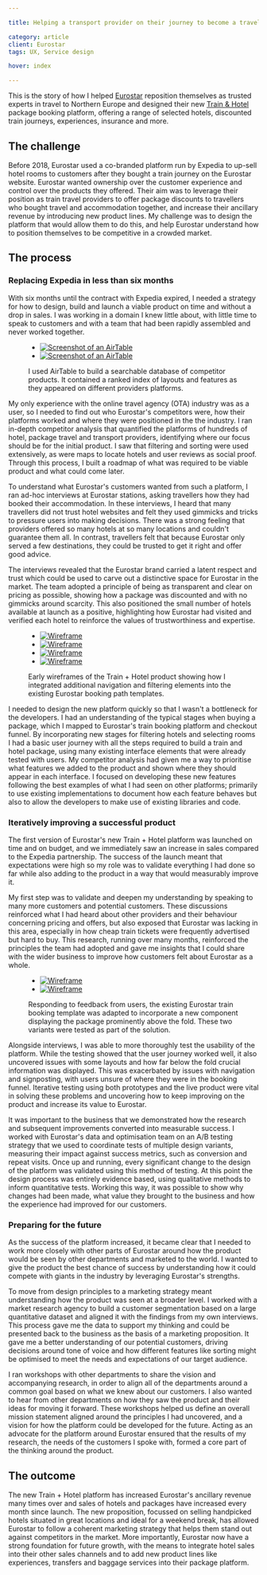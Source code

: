 ```yaml
---

title: Helping a transport provider on their journey to become a travel company

category: article
client: Eurostar
tags: UX, Service design

hover: index

---
```


This is the story of how I helped [Eurostar](https://www.eurostar.com) reposition themselves as trusted experts in travel to Northern Europe and designed their new [Train &amp; Hotel](https://www.eurostar.com/rw-en/packages) package booking platform, offering a range of selected hotels, discounted train journeys, experiences, insurance and more.

## The challenge

Before 2018, Eurostar used a co-branded platform run by Expedia to up-sell hotel rooms to customers after they bought a train journey on the Eurostar website. Eurostar wanted ownership over the customer experience and control over the products they offered. Their aim was to leverage their position as train travel providers to offer package discounts to travellers who bought travel and accommodation together, and increase their ancillary revenue by introducing new product lines. My challenge was to design the platform that would allow them to do this, and help Eurostar understand how to position themselves to be competitive in a crowded market.

## The process

### Replacing Expedia in less than six months

With six months until the contract with Expedia expired, I needed a strategy for how to design, build and launch a viable product on time and without a drop in sales. I was working in a domain I knew little about, with little time to speak to customers and with a team that had been rapidly assembled and never worked together.

<figure>
  <ul>
    <li>
      <a href="post-1-1@cinema.png">
        <picture>
          <source media="(min-width:667px) and (max-width:767px)" srcset="post-1-1@fablet.png">
          <source media="(min-width:768px) and (max-width:1023px)" srcset="post-1-1@tablet_portrait.png">
          <source media="(min-width:1024px) and (max-width:1279px)" srcset="post-1-1@tablet_landscape.png">
          <source media="(min-width:1280px) and (max-width:1679px)" srcset="post-1-1@laptop.png">
          <source media="(min-width:1680px)" srcset="post-1-1@cinema.png">
          <img alt="Screenshot of an AirTable" src="post-1-1@mobile.png" title="Screenshot 1 of 2: Using AirTable to store to competitors analysis">
        </picture>
      </a>
    </li>
    <li>
      <a href="post-1-2@cinema.png">
        <picture>
          <source media="(min-width:667px) and (max-width:767px)" srcset="post-1-2@fablet.png">
          <source media="(min-width:768px) and (max-width:1023px)" srcset="post-1-2@tablet_portrait.png">
          <source media="(min-width:1024px) and (max-width:1279px)" srcset="post-1-2@tablet_landscape.png">
          <source media="(min-width:1280px) and (max-width:1679px)" srcset="post-1-2@laptop.png">
          <source media="(min-width:1680px)" srcset="post-1-2@cinema.png">
          <img alt="Screenshot of an AirTable" src="post-1-2@mobile.png" title="Screenshot 2 of 2: Using AirTable to store to competitors analysis">
        </picture>
      </a>
    </li>
  </ul>
  <figcaption>I used AirTable to build a searchable database of competitor products. It contained a ranked index of layouts and features as they appeared on different providers platforms.</figcaption>
</figure>

My only experience with the online travel agency (OTA) industry was as a user, so I needed to find out who Eurostar's competitors were, how their platforms worked and where they were positioned in the the industry. I ran in-depth competitor analysis that quantified the platforms of hundreds of hotel, package travel and transport providers, identifying where our focus should be for the initial product. I saw that filtering and sorting were used extensively, as were maps to locate hotels and user reviews as social proof. Through this process, I built a roadmap of what was required to be viable product and what could come later.

To understand what Eurostar's customers wanted from such a platform, I ran ad-hoc interviews at Eurostar stations, asking travellers how they had booked their accommodation. In these interviews, I heard that many travellers did not trust hotel websites and felt they used gimmicks and tricks to pressure users into making decisions. There was a strong feeling that providers offered so many hotels at so many locations and couldn't guarantee them all. In contrast, travellers felt that because Eurostar only served a few destinations, they could be trusted to get it right and offer good advice.

The interviews revealed that the Eurostar brand carried a latent respect and trust which could be used to carve out a distinctive space for Eurostar in the market. The team adopted a principle of being as transparent and clear on pricing as possible, showing how a package was discounted and with no gimmicks around scarcity. This also positioned the small number of hotels available at launch as a positive, highlighting how Eurostar had visited and verified each hotel to reinforce the values of trustworthiness and expertise.

<figure>
  <ul>
    <li>
      <a href="post-2-1@cinema.png">
        <picture>
          <source media="(min-width:667px) and (max-width:767px)" srcset="post-2-1@fablet.png">
          <source media="(min-width:768px) and (max-width:1023px)" srcset="post-2-1@tablet_portrait.png">
          <source media="(min-width:1024px) and (max-width:1279px)" srcset="post-2-1@tablet_landscape.png">
          <source media="(min-width:1280px) and (max-width:1679px)" srcset="post-2-1@laptop.png">
          <source media="(min-width:1680px)" srcset="post-2-1@cinema.png">
          <img alt="Wireframe" src="post-2-1@mobile.png" title="Wireframe 1 of 4: The core Train & Hotel journey">
        </picture>
      </a>
    </li>
    <li>
      <a href="post-2-2@cinema.png">
        <picture>
          <source media="(min-width:667px) and (max-width:767px)" srcset="post-2-2@fablet.png">
          <source media="(min-width:768px) and (max-width:1023px)" srcset="post-2-2@tablet_portrait.png">
          <source media="(min-width:1024px) and (max-width:1279px)" srcset="post-2-2@tablet_landscape.png">
          <source media="(min-width:1280px) and (max-width:1679px)" srcset="post-2-2@laptop.png">
          <source media="(min-width:1680px)" srcset="post-2-2@cinema.png">
          <img alt="Wireframe" src="post-2-2@mobile.png" title="Wireframe 2 of 4: The core Train & Hotel journey">
        </picture>
      </a>
    </li>
    <li>
      <a href="post-2-3@cinema.png">
        <picture>
          <source media="(min-width:667px) and (max-width:767px)" srcset="post-2-3@fablet.png">
          <source media="(min-width:768px) and (max-width:1023px)" srcset="post-2-3@tablet_portrait.png">
          <source media="(min-width:1024px) and (max-width:1279px)" srcset="post-2-3@tablet_landscape.png">
          <source media="(min-width:1280px) and (max-width:1679px)" srcset="post-2-3@laptop.png">
          <source media="(min-width:1680px)" srcset="post-2-3@cinema.png">
          <img alt="Wireframe" src="post-2-3@mobile.png" title="Wireframe 3 of 4: The core Train & Hotel journey">
        </picture>
      </a>
    </li>
    <li>
      <a href="post-2-4@cinema.png">
        <picture>
          <source media="(min-width:667px) and (max-width:767px)" srcset="post-2-4@fablet.png">
          <source media="(min-width:768px) and (max-width:1023px)" srcset="post-2-4@tablet_portrait.png">
          <source media="(min-width:1024px) and (max-width:1279px)" srcset="post-2-4@tablet_landscape.png">
          <source media="(min-width:1280px) and (max-width:1679px)" srcset="post-2-4@laptop.png">
          <source media="(min-width:1680px)" srcset="post-2-4@cinema.png">
          <img alt="Wireframe" src="post-2-4@mobile.png" title="Wireframe 4 of 4: The core Train & Hotel journey">
        </picture>
      </a>
    </li>
  </ul>
  <figcaption>Early wireframes of the Train + Hotel product showing how I integrated additional navigation and filtering elements into the existing Eurostar booking path templates.</figcaption>
</figure>

I needed to design the new platform quickly so that I wasn't a bottleneck for the developers. I had an understanding of the typical stages when buying a package, which I mapped to Eurostar's train booking platform and checkout funnel. By incorporating new stages for filtering hotels and selecting rooms I had a basic user journey with all the steps required to build a train and hotel package, using many existing interface elements that were already tested with users. My competitor analysis had given me a way to prioritise what features we added to the product and shown where they should appear in each interface. I focused on developing these new features following the best examples of what I had seen on other platforms; primarily to use existing implementations to document how each feature behaves but also to allow the developers to make use of existing libraries and code.

### Iteratively improving a successful product

The first version of Eurostar's new Train + Hotel platform was launched on time and on budget, and we immediately saw an increase in sales compared to the Expedia partnership. The success of the launch meant that expectations were high so my role was to validate everything I had done so far while also adding to the product in a way that would measurably improve it.

My first step was to validate and deepen my understanding by speaking to many more customers and potential customers. These discussions reinforced what I had heard about other providers and their behaviour concerning pricing and offers, but also exposed that Eurostar was lacking in this area, especially in how cheap train tickets were frequently advertised but hard to buy. This research, running over many months, reinforced the principles the team had adopted and gave me insights that I could share with the wider business to improve how customers felt about Eurostar as a whole.

<figure>
  <ul>
    <li>
      <a href="post-3-1@cinema.png">
        <picture>
          <source media="(min-width:667px) and (max-width:767px)" srcset="post-3-1@fablet.png">
          <source media="(min-width:768px) and (max-width:1023px)" srcset="post-3-1@tablet_portrait.png">
          <source media="(min-width:1024px) and (max-width:1279px)" srcset="post-3-1@tablet_landscape.png">
          <source media="(min-width:1280px) and (max-width:1679px)" srcset="post-3-1@laptop.png">
          <source media="(min-width:1680px)" srcset="post-3-1@cinema.png">
          <img alt="Wireframe" src="post-3-1@mobile.png" title="Wireframe 1 of 2: Existing version of the basket">
        </picture>
      </a>
    </li>
    <li>
      <a href="post-3-2@cinema.png">
        <picture>
          <source media="(min-width:667px) and (max-width:767px)" srcset="post-3-2@fablet.png">
          <source media="(min-width:768px) and (max-width:1023px)" srcset="post-3-2@tablet_portrait.png">
          <source media="(min-width:1024px) and (max-width:1279px)" srcset="post-3-2@tablet_landscape.png">
          <source media="(min-width:1280px) and (max-width:1679px)" srcset="post-3-2@laptop.png">
          <source media="(min-width:1680px)" srcset="post-3-2@cinema.png">
          <img alt="Wireframe" src="post-3-2@mobile.png" title="Wireframe 2 of 2: Alternate version of the basket">
        </picture>
      </a>
    </li>
  </ul>
  <figcaption>Responding to feedback from users, the existing Eurostar train booking template was adapted to incorporate a new  component displaying the package prominently above the fold. These two variants were tested as part of the solution.</figcaption>
</figure>

Alongside interviews, I was able to more thoroughly test the usability of the platform. While the testing showed that the user journey worked well, it also uncovered issues with some layouts and how far below the fold crucial information was displayed. This was exacerbated by issues with navigation and signposting, with users unsure of where they were in the booking funnel. Iterative testing using both prototypes and the live product were vital in solving these problems and uncovering how to keep improving on the product and increase its value to Eurostar.

It was important to the business that we demonstrated how the research and subsequent improvements converted into measurable success. I worked with Eurostar's data and optimisation team on an A/B testing strategy that we used to coordinate tests of multiple design variants, measuring their impact against success metrics, such as conversion and repeat visits. Once up and running, every significant change to the design of the platform was validated using this method of testing. At this point the design process was entirely evidence based, using qualitative methods to inform quantitative tests. Working this way, it was possible to show why changes had been made, what value they brought to the business and how the experience had improved for our customers.

### Preparing for the future

As the success of the platform increased, it became clear that I needed to work more closely with other parts of Eurostar around how the product would be seen by other departments and marketed to the world. I wanted to give the product the best chance of success by understanding how it could compete with giants in the industry by leveraging Eurostar's strengths.

To move from design principles to a marketing strategy meant understanding how the product was seen at a broader level. I worked with a market research agency to build a customer segmentation based on a large quantitative dataset and aligned it with the findings from my own interviews. This process gave me the data to support my thinking and could be presented back to the business as the basis of a marketing proposition. It gave me a better understanding of our potential customers, driving decisions around tone of voice and how different features like sorting might be optimised to meet the needs and expectations of our target audience.

I ran workshops with other departments to share the vision and accompanying research, in order to align all of the departments around a common goal based on what we knew about our customers. I also wanted to hear from other departments on how they saw the product and their ideas for moving it forward. These workshops helped us define an overall mission statement aligned around the principles I had uncovered, and a vision for how the platform could be developed for the future. Acting as an advocate for the platform around Eurostar ensured that the results of my research, the needs of the customers I spoke with, formed a core part of the thinking around the product.

## The outcome

The new Train + Hotel platform has increased Eurostar's ancillary revenue many times over and sales of hotels and packages have increased every month since launch. The new proposition, focussed on selling handpicked hotels situated in great locations and ideal for a weekend break, has allowed Eurostar to follow a coherent marketing strategy that helps them stand out against competitors in the market. More importantly, Eurostar now have a strong foundation for future growth, with the means to integrate hotel sales into their other sales channels and to add new product lines like experiences, transfers and baggage services into their package platform.